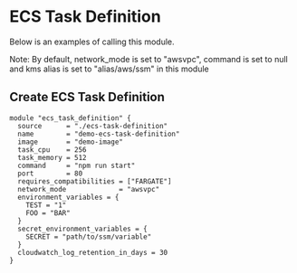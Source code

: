 # ECS Task Definition
Below is an examples of calling this module.

Note: By default, network_mode is set to "awsvpc", command is set to null and kms alias is set to "alias/aws/ssm" in this module

## Create ECS Task Definition
```
module "ecs_task_definition" {
  source      = "./ecs-task-definition"
  name        = "demo-ecs-task-definition"
  image       = "demo-image"
  task_cpu    = 256
  task_memory = 512
  command     = "npm run start"
  port        = 80
  requires_compatibilities = ["FARGATE"]
  network_mode             = "awsvpc"
  environment_variables = {
    TEST = "1"
    FOO = "BAR"
  }
  secret_environment_variables = {
    SECRET = "path/to/ssm/variable"
  }
  cloudwatch_log_retention_in_days = 30
}
```

